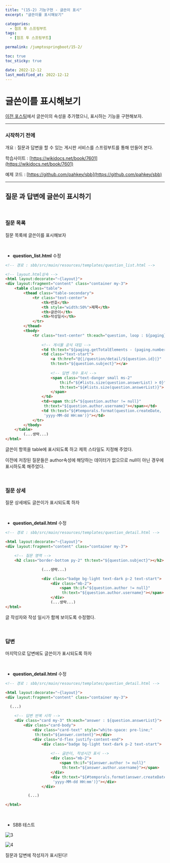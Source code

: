 ```yaml
---
title: "(15-2) 기능구현 - 글쓴이 표시"
excerpt: "글쓴이를 표시해보기"

categories:
  - 점프 투 스프링부트
tags:
  - [점프 투 스프링부트]

permalink: /jumptospringboot/15-2/

toc: true
toc_sticky: true

date: 2022-12-12
last_modified_at: 2022-12-12
---
```


# 글쓴이를 표시해보기

[이전 포스팅](https://rkgh17.github.io/jumptospringboot/15/)에서 글쓴이의 속성을 추가했으니, 표시하는 기능을 구현해보자.

---

### 시작하기 전에

개요 : 질문과 답변을 할 수 있는 게시판 서비스를 스프링부트를 통해 만들어 본다.

학습사이트 : [https://wikidocs.net/book/7601](https://wikidocs.net/book/7601)

예제 코드 : [https://github.com/pahkey/sbb](https://github.com/pahkey/sbb)

---

## 질문 과 답변에 글쓴이 표시하기

<br/>

### 질문 목록

질문 목록에 글쓴이를 표시해보자

<br/>

- **question_list.html** 수정

```html
<!-- 경로 : sbb/src/main/resources/templates/question_list.html -->

<!-- layout.html상속 -->
<html layout:decorate="~{layout}">
<div layout:fragment="content" class="container my-3">
    <table class="table">
        <thead class="table-secondary">
            <tr class="text-center">
                <th>번호</th>
                <th style="width:50%">제목</th>
                <th>글쓴이</th>
                <th>작성일시</th>
            </tr>
        </thead>
        <tbody>
            <tr class="text-center" th:each="question, loop : ${paging}">
            
            	<!-- 게시물 공식 대입 -->
                <td th:text="${paging.getTotalElements - (paging.number * paging.size) - loop.index}"></td>
                <td class="text-start">
                    <a th:href="@{|/question/detail/${question.id}|}" 
                    th:text="${question.subject}"></a>
                    
                    <!-- 답변 개수 표시 -->
                    <span class="text-danger small ms-2"
                        th:if="${#lists.size(question.answerList) > 0}" 
                        th:text="${#lists.size(question.answerList)}">
                    </span>                    
                </td>
                <td><span th:if="${question.author != null}"
                 th:text="${question.author.username}"></span></td>
                <td th:text="${#temporals.format(question.createDate,
                 'yyyy-MM-dd HH:mm')}"></td>
            </tr>
        </tbody>
    </table>
        (...생략...)
</html>
```

글쓴이 항목을 table에 표시되도록 하고 제목 스타일도 지정해 주었다.

이전에 저장된 질문들은 author속성에 해당하는 데이터가 없으므로 null이 아닌 경우에 표시하도록 해주었다.

<br/>

### 질문 상세

질문 상세에도 글쓴이가 표시되도록 하자

<br/>

- **question_detail.html** 수정

```html
<!-- 경로 : sbb/src/main/resources/templates/question_detail.html -->

<html layout:decorate="~{layout}">
<div layout:fragment="content" class="container my-3">

    <!-- 질문 영역 -->
    <h2 class="border-bottom py-2" th:text="${question.subject}"></h2>

			    (...생략...)

                <div class="badge bg-light text-dark p-2 text-start">
	                <div class="mb-2">
	                    <span th:if="${question.author != null}"
	                     th:text="${question.author.username}"></span>
	                </div>
                    (...생략...)
</html>
```

글 작성자와 작성 일시가 함께 보이도록 수정했다.

<br/>

### 답변

마지막으로 답변에도 글쓴이가 표시되도록 하자

<br/>

- **question_detail.html** 수정

```html
<!-- 경로 : sbb/src/main/resources/templates/question_detail.html -->

<html layout:decorate="~{layout}">
<div layout:fragment="content" class="container my-3">

  (...)
      
    <!-- 답변 반복 시작 -->
    <div class="card my-3" th:each="answer : ${question.answerList}">
        <div class="card-body">
            <div class="card-text" style="white-space: pre-line;"
             th:text="${answer.content}"></div>
            <div class="d-flex justify-content-end">
                <div class="badge bg-light text-dark p-2 text-start">
                	
                	<!-- 글쓴이, 작성시간 표시 -->
                	<div class="mb-2">
                    	<span th:if="${answer.author != null}"
                    	 th:text="${answer.author.username}"></span>
                	</div>
                    <div th:text="${#temporals.format(answer.createDate,
                     'yyyy-MM-dd HH:mm')}"></div>
                </div>

          (...)

</html>
```

<br/>

- SBB 테스트

![3](/assets/images/posts_img/jumptospringboot/15/3.png)

![4](/assets/images/posts_img/jumptospringboot/15/4.png)

질문과 답변에 작성자가 표시된다!

















<br/><br/><br/><br/><br/>